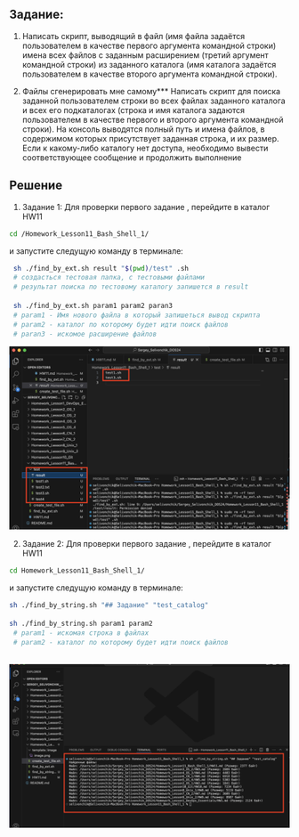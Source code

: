 ## Задание:
1. Написать скрипт, выводящий в файл (имя файла задаётся
пользователем в качестве первого аргумента командной строки) имена
всех файлов с заданным расширением (третий аргумент командной
строки) из заданного каталога (имя каталога задаётся пользователем в
качестве второго аргумента командной строки).

2. Файлы сгенерировать мне самому*** Написать скрипт для поиска заданной пользователем строки во всех
файлах заданного каталога и всех его подкаталогах (строка и имя
каталога задаются пользователем в качестве первого и второго
аргумента командной строки). На консоль выводятся полный путь и
имена файлов, в содержимом которых присутствует заданная строка, и
их размер. Если к какому-либо каталогу нет доступа, необходимо
вывести соответствующее сообщение и продолжить выполнение

## Решение
1. Задание 1:
Для проверки первого задание , перейдите в каталог HW11 
```bash
cd /Homework_Lesson11_Bash_Shell_1/
```
и запустите следущую команду в терминале:
```bash
 sh ./find_by_ext.sh result "$(pwd)/test" .sh
 # создасться тестовая папка, с тестовыми файлами
 # результат поиска по тестовому каталогу запишется в result

 sh ./find_by_ext.sh param1 param2 paran3
 # param1 - Имя нового файла в который запишеться вывод скрипта
 # param2 - каталог по которому будет идти поиск файлов
 # paran3 - искомое расширение файлов 

```
![alt text](template/image/image.png)

2. Задание 2:
Для проверки первого задание , перейдите в каталог HW11 
```bash
cd Homework_Lesson11_Bash_Shell_1/
```
и запустите следущую команду в терминале:
```bash
sh ./find_by_string.sh "## Задание" "test_catalog"    

sh ./find_by_string.sh param1 param2 
 # param1 - искомая строка в файлах
 # param2 - каталог по которому будет идти поиск файлов
                                               
```
![alt text](template/image/image2.png)